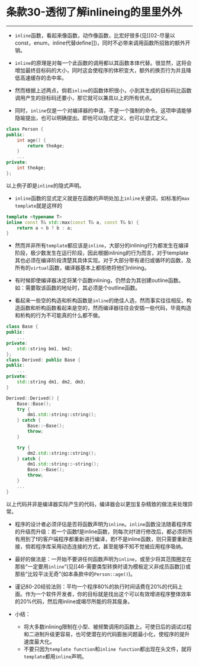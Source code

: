 # 条款30-透彻了解inlineing的里里外外
---
- `inline`函数，看起来像函数，动作像函数，比宏好很多(见[[02-尽量以const，enum，inline代替define]])，同时不必带来调用函数所招致的额外开销。

- `inline`的原理是对每一个此函数的调用都以其函数本体代替。很显然，这将会增加最终目标码的大小，同时这会使程序的体积变大，额外的换页行为并且降低高速缓存的击中率。

- 然而根据上述两点，倘若`inline`的函数体积很小，小到其生成的目标码比函数调用产生的目标码还要小，那它就可以兼具以上的所有优点。

- 同时，`inline`仅是一个对编译器的申请，不是一个强制的命令。这项申请能够隐喻提出，也可以明确提出。即他可以隐式定义，也可以显式定义。
```cpp
class Person {
public:
	int age() { 
		return theAge;
	}
	...
private:
	int theAge;
};
```
以上例子即是`inline`的隐式声明。

- `inline`函数的显式定义就是在函数的声明处加上`inline`关键词，如标准的`max template`就是这样的
```cpp
template <typename T>
inline const T& std::max(const T& a, const T& b) {
	return a < b ? b : a;
}
```

- 然而并非所有`template`都应该是`inline`，大部分的inlining行为都发生在编译阶段，极少数发生在运行阶段，因此根据inlining的行为而言，对于template其也必须在编译阶段清楚其具体实现。对于大部分带有递归或循环的函数，及所有的`virtual`函数，编译器基本上都拒绝将他们inlining。

- 有时候即使编译器决定将某个函数inlining，仍然会为其创建outline函数。如：需要取该函数的地址时，其必须是个outline函数。

- 看起来一些空的构造和析构函数是`inline`的绝佳人选，然而事实往往相反。构造函数和析构函数看起来是空的，然而编译器往往会安插一些代码，毕竟构造和析构的行为不可能真的什么都不做。
```cpp
class Base {
public:
	...
private:
	std::string bm1, bm2;
};
class Derived: public Base {
public:
	...
private:
	std::string dm1, dm2, dm3;
}

Derived::Derived() {
	Base::Base();
	try {
		dm1.std::string::string();
	} catch {
		Base::~Base();
		throw;
	}

	try {
		dm2.std::string::string();
	} catch {
		dm1.std::string::~string();
		Base::~Base();
		throw;
	}
	...
}
```
以上代码并非是编译器实际产生的代码，编译器会以更加复杂精致的做法来处理异常。

- 程序的设计者必须评估是否将函数声明为`inline`。`inline`函数没法随着程序库的升级而升级：若一个函数f是inline函数，则每次对f进行修改后，都必须将所有用到了f的客户端程序都重新进行编译，若f不是inline函数，则只需要重新连接，倘若程序库采用动态连接的方式，甚至能够不知不觉被应用程序吸纳。

- 最好的做法是：一开始不要讲任何函数声明为`inline`，或至少将其范围圈定在那些“一定要用`inline`”(见[[46-需要类型转换时请为模板定义非成员函数]])或那些“比较平淡无奇”(如本条款中的`Person::age()`)。

- 谨记80-20经验法则：平均一个程序80%的执行时间话费在20%的代码上面。作为一个软件开发者，你的目标就是找出这个可以有效增进程序整体效率的20%代码，然后用inline或竭尽所能的将其瘦身。

- 小结：
	- 将大多数inlining限制在小型、被频繁调用的函数上。可使日后的调试过程和二进制升级更容易，也可使潜在的代码膨胀问题最小化，使程序的提升速度最大化。
	- 不要只因为`template function`和`inline function`都出现在头文件，就将`template`都用`inline`声明。